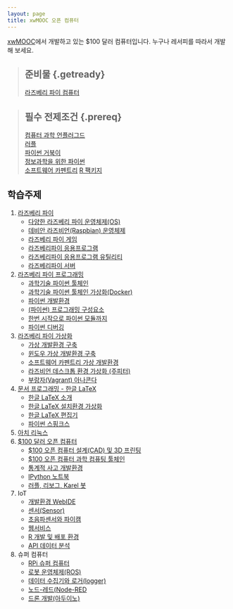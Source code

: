 ```yaml
---
layout: page
title: xwMOOC 오픈 컴퓨터
---
```


[xwMOOC](http://www.xwmooc.net/)에서 개발하고 있는 $100 달러 컴퓨터입니다. 누구나 레서피를 따라서 개발해 보세요.


> ## 준비물 {.getready}
>
> [라즈베리 파이 컴퓨터](http://raspberrypi.org/)
>

> ## 필수 전제조건 {.prereq}
> [컴퓨터 과학 언플러그드](http://www.xwmooc.net/csunplugged/book.html)  
> [러플](http://www.xwmooc.net/rur-ple)  
> [파이썬 거북이](http://swcarpentry.github.io/python-novice-turtles/index-kr.html)  
> [정보과학을 위한 파이썬](http://www.xwmooc.net/python)  
> [소프트웨어 카펜트리](http://www.xwmooc.net/swcarpentry/)
> [R 팩키지](http://r-pkgs.xwmooc.net/)

## 학습주제
		
1.  [라즈베리 파이](raspberry-pi-intro.html)
    - [다양한 라즈베리 파이 운영체제(OS)](raspberry-pi-os.html)
    - [데비안 라즈비언(Raspbian) 운영체제](raspberry-pi-raspbian.html) 
    - [라즈베리 파이 게임](raspberry-pi-game.html) 
    - [라즈베리파이 응용프로그램](raspberry-pi-app.html)
    - [라즈베리파이 응용프로그램 유틸리티](raspberry-pi-utility.html)
    - [라즈베리파이 서버](raspberry-pi-server.html)
1.  [라즈베리 파이 프로그래밍](raspberry-pi-programming.html)    
    - [과학기술 파이썬 툴체인](raspberry-pi-programming-science.html)
    - [과학기술 파이썬 툴체인 가상화(Docker)](raspberry-pi-programming-science-docker.html)
    - [파이썬 개발환경](raspberry-pi-programming-env.html)
    - [ (파이썬) 프로그래밍 구성요소](raspberry-pi-programming-components.html)
    - [한번 시작으로 파이썬 모듈까지](raspberry-pi-programming-basics.html)    
    - [파이썬 디버깅](raspberry-pi-programming-debugging.html)    
1.  [라즈베리 파이 가상화](raspberry-pi-virtual.html)
    - [가상 개발환경 구축](raspberry-pi-virtual-env.html)    
    - [윈도우 가상 개발환경 구축](raspberry-pi-virtual-window.html)    
    - [소프트웨어 카펜트리 가상 개발환경](raspberry-pi-swcarpentry.html)      
    - [라즈비언 데스크톱 환경 가상화 (주피터)](raspberry-pi-virtual-desktop.html)    
    - [부랑자(Vagrant) 아나콘다](vagrant-anaconda.html)        
1.  [문서 프로그래밍 - 한글 LaTeX](latex.html)
    - [한글 LaTeX 소개](latex-intro.html)
    - [한글 LaTeX 설치환경 가상화](latex-virtual.html)
    - [한글 LaTeX 편집기](latex-utils.html)
    - [파이썬 스핑크스](latex-sphinx.html)
1.  [아치 리눅스](raspberry-pi-arch.html)    
1.  [$100 달러 오픈 컴퓨터](100-computer.html)  
    - [$100 오픈 컴퓨터 설계(CAD) 및 3D 프린팅](100-cad.html)    
    - [$100 오픈 컴퓨터 과학 컴퓨팅 툴체인](100-computer-scientifc-computing.html)  
    - [통계적 사고 개발환경](think-stat.html)    
    - [IPython 노트북](ipython-notebook.html)
    - [러플, 리보그, Karel 봇](reeborg.html)           
1. IoT
    - [개발환경 WebIDE](iot-webide.html)
    - [센서(Sensor)](sensor.html)            
    - [초음파센서와 파이캠](iot-pi-cam.html)
    - [웹서비스](iot-webservice.html)
    - [R 개발 및 배포 환경](iot-rstudio-shiny.html)
    - [API 데이터 분석](http://statkclee.github.io/web-data-python/)
1. 슈퍼 컴퓨터 
    - [RPi 슈퍼 컴퓨터](rpi-super-computer.html)
    - [로봇 운영체제(ROS)](ros.html)
    - [데이터 수집기와 로거(logger)](iot-fluentd.html)
    - [노드-레드(Node-RED](iot-node-red.html)
    - [드론 개발(아두이노)](iot-drone-arduino.html)
    
